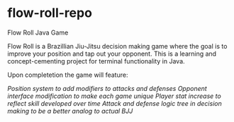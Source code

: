 # flow-roll-repo
Flow Roll Java Game

Flow Roll is a Brazillian Jiu-Jitsu decision making game where the goal
is to improve your position and tap out your opponent. This is a learning
and concept-cementing project for terminal functionality in Java.

Upon completetion the game will feature:

*Position system to add modifiers to attacks and defenses*
*Opponent interface modification to make each game unique*
*Player stat increase to reflect skill developed over time*
*Attack and defense logic tree in decision making to be a better analog to actual BJJ*


